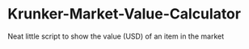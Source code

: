 # Krunker-Market-Value-Calculator
Neat little script to show the value (USD) of an item in the market
